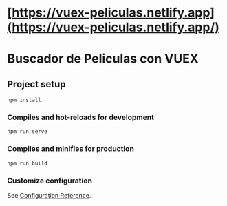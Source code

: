 # [https://vuex-peliculas.netlify.app](https://vuex-peliculas.netlify.app/)

# Buscador de Peliculas con VUEX

## Project setup

```
npm install
```

### Compiles and hot-reloads for development

```
npm run serve
```

### Compiles and minifies for production

```
npm run build
```

### Customize configuration

See [Configuration Reference](https://cli.vuejs.org/config/).
